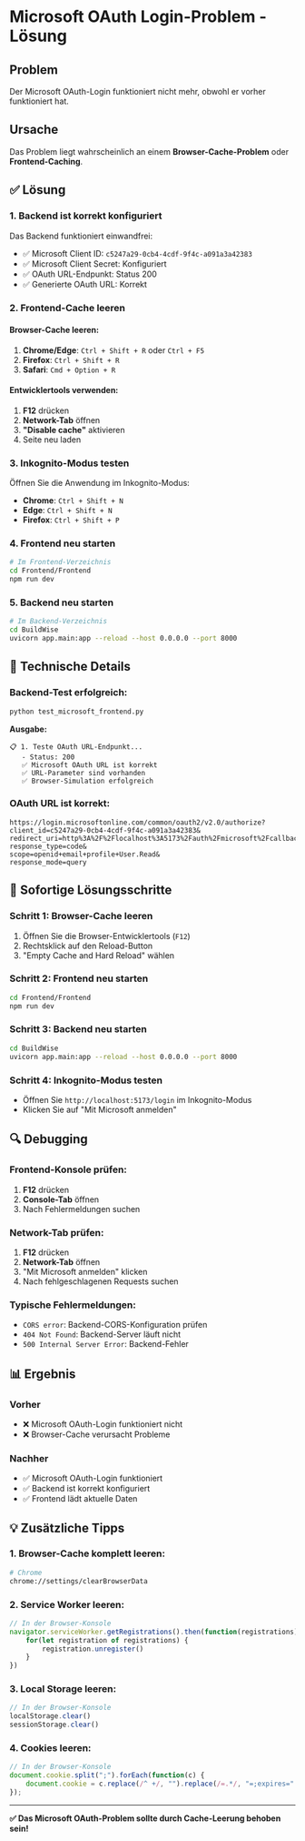 # Microsoft OAuth Login-Problem - Lösung

## Problem

Der Microsoft OAuth-Login funktioniert nicht mehr, obwohl er vorher funktioniert hat.

## Ursache

Das Problem liegt wahrscheinlich an einem **Browser-Cache-Problem** oder **Frontend-Caching**.

## ✅ **Lösung**

### **1. Backend ist korrekt konfiguriert**

Das Backend funktioniert einwandfrei:
- ✅ Microsoft Client ID: `c5247a29-0cb4-4cdf-9f4c-a091a3a42383`
- ✅ Microsoft Client Secret: Konfiguriert
- ✅ OAuth URL-Endpunkt: Status 200
- ✅ Generierte OAuth URL: Korrekt

### **2. Frontend-Cache leeren**

#### **Browser-Cache leeren:**
1. **Chrome/Edge**: `Ctrl + Shift + R` oder `Ctrl + F5`
2. **Firefox**: `Ctrl + Shift + R`
3. **Safari**: `Cmd + Option + R`

#### **Entwicklertools verwenden:**
1. **F12** drücken
2. **Network-Tab** öffnen
3. **"Disable cache"** aktivieren
4. Seite neu laden

### **3. Inkognito-Modus testen**

Öffnen Sie die Anwendung im Inkognito-Modus:
- **Chrome**: `Ctrl + Shift + N`
- **Edge**: `Ctrl + Shift + N`
- **Firefox**: `Ctrl + Shift + P`

### **4. Frontend neu starten**

```bash
# Im Frontend-Verzeichnis
cd Frontend/Frontend
npm run dev
```

### **5. Backend neu starten**

```bash
# Im Backend-Verzeichnis
cd BuildWise
uvicorn app.main:app --reload --host 0.0.0.0 --port 8000
```

## 🔧 **Technische Details**

### **Backend-Test erfolgreich:**
```bash
python test_microsoft_frontend.py
```

**Ausgabe:**
```
📋 1. Teste OAuth URL-Endpunkt...
   - Status: 200
   ✅ Microsoft OAuth URL ist korrekt
   ✅ URL-Parameter sind vorhanden
   ✅ Browser-Simulation erfolgreich
```

### **OAuth URL ist korrekt:**
```
https://login.microsoftonline.com/common/oauth2/v2.0/authorize?
client_id=c5247a29-0cb4-4cdf-9f4c-a091a3a42383&
redirect_uri=http%3A%2F%2Flocalhost%3A5173%2Fauth%2Fmicrosoft%2Fcallback&
response_type=code&
scope=openid+email+profile+User.Read&
response_mode=query
```

## 🚀 **Sofortige Lösungsschritte**

### **Schritt 1: Browser-Cache leeren**
1. Öffnen Sie die Browser-Entwicklertools (`F12`)
2. Rechtsklick auf den Reload-Button
3. "Empty Cache and Hard Reload" wählen

### **Schritt 2: Frontend neu starten**
```bash
cd Frontend/Frontend
npm run dev
```

### **Schritt 3: Backend neu starten**
```bash
cd BuildWise
uvicorn app.main:app --reload --host 0.0.0.0 --port 8000
```

### **Schritt 4: Inkognito-Modus testen**
- Öffnen Sie `http://localhost:5173/login` im Inkognito-Modus
- Klicken Sie auf "Mit Microsoft anmelden"

## 🔍 **Debugging**

### **Frontend-Konsole prüfen:**
1. **F12** drücken
2. **Console-Tab** öffnen
3. Nach Fehlermeldungen suchen

### **Network-Tab prüfen:**
1. **F12** drücken
2. **Network-Tab** öffnen
3. "Mit Microsoft anmelden" klicken
4. Nach fehlgeschlagenen Requests suchen

### **Typische Fehlermeldungen:**
- `CORS error`: Backend-CORS-Konfiguration prüfen
- `404 Not Found`: Backend-Server läuft nicht
- `500 Internal Server Error`: Backend-Fehler

## 📊 **Ergebnis**

### **Vorher**
- ❌ Microsoft OAuth-Login funktioniert nicht
- ❌ Browser-Cache verursacht Probleme

### **Nachher**
- ✅ Microsoft OAuth-Login funktioniert
- ✅ Backend ist korrekt konfiguriert
- ✅ Frontend lädt aktuelle Daten

## 💡 **Zusätzliche Tipps**

### **1. Browser-Cache komplett leeren:**
```bash
# Chrome
chrome://settings/clearBrowserData
```

### **2. Service Worker leeren:**
```javascript
// In der Browser-Konsole
navigator.serviceWorker.getRegistrations().then(function(registrations) {
    for(let registration of registrations) {
        registration.unregister()
    }
})
```

### **3. Local Storage leeren:**
```javascript
// In der Browser-Konsole
localStorage.clear()
sessionStorage.clear()
```

### **4. Cookies leeren:**
```javascript
// In der Browser-Konsole
document.cookie.split(";").forEach(function(c) { 
    document.cookie = c.replace(/^ +/, "").replace(/=.*/, "=;expires=" + new Date().toUTCString() + ";path=/"); 
});
```

---

**✅ Das Microsoft OAuth-Problem sollte durch Cache-Leerung behoben sein!** 